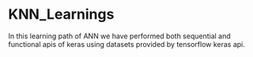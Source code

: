 # KNN_Learnings
In this learning path of ANN we have performed both sequential and functional apis of keras using datasets provided by tensorflow keras api.
